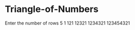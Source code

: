 # Triangle-of-Numbers

Enter the number of rows
5
        1
       121
      12321
     1234321
    123454321